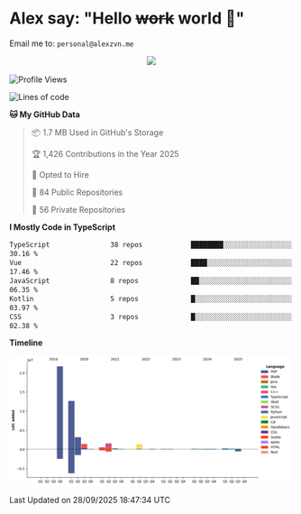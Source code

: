 # Alex say: "Hello ~~work~~ world 🐾"
Email me to: `personal@alexzvn.me`


<p align=center>
  <a href="https://skillicons.dev">
    <img src="https://skillicons.dev/icons?i=ts,js,php,nodejs,bun,vue,nuxt,react,svelte,tauri,laravel,rust,mongodb,docker,electron,redis,rabbitmq,tailwind,git,cloudflare,elysia,mysql,nginx,rollupjs,sentry,ubuntu,yarn,html,css,vite" />
  </a>
</p>

<!--START_SECTION:waka-->
![Profile Views](http://img.shields.io/badge/Profile%20Views-23-blue)

![Lines of code](https://img.shields.io/badge/From%20Hello%20World%20I%27ve%20Written-43.5%20million%20lines%20of%20code-blue)

**🐱 My GitHub Data** 

> 📦 1.7 MB Used in GitHub's Storage 
 > 
> 🏆 1,426 Contributions in the Year 2025
 > 
> 💼 Opted to Hire
 > 
> 📜 84 Public Repositories 
 > 
> 🔑 56 Private Repositories 
 > 
**I Mostly Code in TypeScript** 

```text
TypeScript               38 repos            ████████░░░░░░░░░░░░░░░░░   30.16 % 
Vue                      22 repos            ████░░░░░░░░░░░░░░░░░░░░░   17.46 % 
JavaScript               8 repos             ██░░░░░░░░░░░░░░░░░░░░░░░   06.35 % 
Kotlin                   5 repos             █░░░░░░░░░░░░░░░░░░░░░░░░   03.97 % 
CSS                      3 repos             █░░░░░░░░░░░░░░░░░░░░░░░░   02.38 % 
```



**Timeline**

![Lines of Code chart](https://raw.githubusercontent.com/alexzvn/alexzvn/main/assets/bar_graph.png)


 Last Updated on 28/09/2025 18:47:34 UTC
<!--END_SECTION:waka-->
